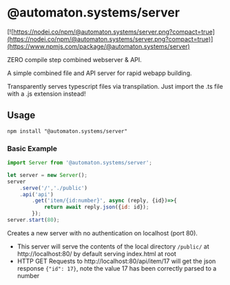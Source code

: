 # @automaton.systems/server

[![https://nodei.co/npm/@automaton.systems/server.png?compact=true](https://nodei.co/npm/@automaton.systems/server.png?compact=true)](https://www.npmjs.com/package/@automaton.systems/server)

ZERO compile step combined webserver & API.

A simple combined file and API server for rapid webapp building.

Transparently serves typescript files via transpilation. Just import the .ts file with a .js extension instead!

## Usage

`npm install "@automaton.systems/server"`

### Basic Example
```javascript
import Server from '@automaton.systems/server';

let server = new Server();
server
	.serve('/','./public')
	.api('api')
		.get('item/{id:number}', async (reply, {id})=>{
			return await reply.json({id: id});
		});
server.start(80);
```

Creates a new server with no authentication on localhost (port 80).
* This server will serve the contents of the local directory `/public/` at http://localhost:80/ by default serving index.html at root
* HTTP GET Requests to http://localhost:80/api/item/17 will get the json response `{"id": 17}`, note the value 17 has been correctly parsed to a number

